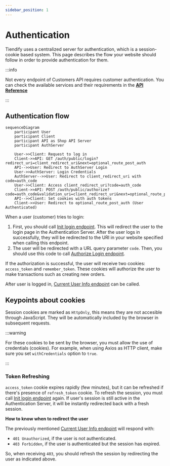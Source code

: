 ```yaml
---
sidebar_position: 1
---
```


# Authentication

Tiendify uses a centralized server for authentication, which is a session-cookie based system. This page describes the flow your website should follow in order to provide authentication for them.

:::info

Not every endpoint of Customers API requires customer authentication. You can check the available services and their requirements in the [**API Reference**](/docs/Customers%20API/reference)

:::

## Authentication flow

```mermaid
sequenceDiagram
    participant User
    participant Client
    participant API as Shop API Server
    participant AuthServer

    User->>Client: Request to log in
    Client->>API: GET /auth/public/login?redirect_uri=client_redirect_uri&next=optional_route_post_auth
    API-->>User: Redirect to AuthServer Login
    User->>AuthServer: Login Credentials
    AuthServer-->>User: Redirect to client_redirect_uri with code=auth_code
    User->>Client: Access client_redirect_uri?code=auth_code
    Client->>API: POST /auth/public/authorize?code=auth_code&validation_uri=client_redirect_uri&next=optional_route_post_auth
    API-->>Client: Set cookies with auth tokens
    Client->>User: Redirect to optional_route_post_auth (User Authenticated)
```

When a user (customer) tries to login:

1. First, you should call [Init login endpoint](/docs/tiendify/redirect-to-keycloak-auth-public-login-get). This will redirect the user to the login page in the Authentication Server. After the user logs in successfully, they will be redirected to the URI in your website specified when calling this endpoint.
2. The user will be redirected with a URL query parameter `code`. Then, you should use this code to call [Authorize Login endpoint](/docs/tiendify/authorize-auth-public-authorize-post).

If the authorization is successful, the user will receive two cookies: `access_token` and `remember_token`. These cookies will authorize the user to make transactions such as creating new orders.

After user is logged in, [Current User Info endpoint](/docs) can be called.

## Keypoints about cookies

Session cookies are marked as `HttpOnly`, this means they are not accesible through JavaScript. They will be automatically included by the browser in subsequent requests.

:::warning

For these cookies to be sent by the browser, you must allow the use of credentials (cookies). For example, when using Axios as HTTP client, make sure you set `withCredentials` option to `true`.

:::

### Token Refreshing

`access_token` cookie expires rapidly (few minutes), but it can be refreshed if there's presence of `refresh_token` cookie. To refresh the session, you must call [Init login endpoint](/docs/tiendify/redirect-to-keycloak-auth-public-login-get) again. If user's session is still active in the Authentication Server, it will be instantly redirected back with a fresh session.

**How to know when to redirect the user**

The previously mentioned [Current User Info endpoint](/docs) will respond with:

- `401 Unauthorized`, if the user is not authenticated.
- `403 Forbidden`, if the user is authenticated but the session has expired.

So, when receiving `403`, you should refresh the session by redirecting the user as indicated above.
